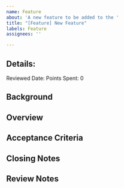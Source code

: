 ```yaml
---
name: Feature
about: 'A new feature to be added to the '
title: "[Feature] New Feature"
labels: Feature
assignees: ''

---
```


## Details:
Reviewed Date:
Points Spent: 0

## Background

## Overview

## Acceptance Criteria

## Closing Notes

## Review Notes
